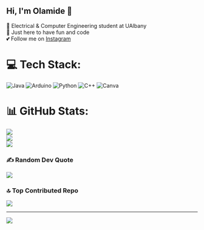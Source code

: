 ## Hi, I'm Olamide 👋

🤖 Electrical & Computer Engineering student at UAlbany<br/>
👾 Just here to have fun and code<br/>
💕 Follow me on [Instagram](https://www.instagram.com/ade_ilmo/)


# 💻 Tech Stack:
![Java](https://img.shields.io/badge/java-%23ED8B00.svg?style=for-the-badge&logo=openjdk&logoColor=white) ![Arduino](https://img.shields.io/badge/-Arduino-00979D?style=for-the-badge&logo=Arduino&logoColor=white) ![Python](https://img.shields.io/badge/python-3670A0?style=for-the-badge&logo=python&logoColor=ffdd54) ![C++](https://img.shields.io/badge/c++-%2300599C.svg?style=for-the-badge&logo=c%2B%2B&logoColor=white) ![Canva](https://img.shields.io/badge/Canva-%2300C4CC.svg?style=for-the-badge&logo=Canva&logoColor=white)
# 📊 GitHub Stats:
![](https://github-readme-stats.vercel.app/api?username=Adxlimx&theme=jolly&hide_border=false&include_all_commits=false&count_private=false)<br/>
![](https://nirzak-streak-stats.vercel.app/?user=Adxlimx&theme=jolly&hide_border=false)<br/>
![](https://github-readme-stats.vercel.app/api/top-langs/?username=Adxlimx&theme=jolly&hide_border=false&include_all_commits=false&count_private=false&layout=compact)

### ✍️ Random Dev Quote
![](https://quotes-github-readme.vercel.app/api?type=horizontal&theme=tokyonight)

### 🔝 Top Contributed Repo
![](https://github-contributor-stats.vercel.app/api?username=Adxlimx&limit=5&theme=synthwave&combine_all_yearly_contributions=true)

---
[![](https://visitcount.itsvg.in/api?id=Adxlimx&icon=0&color=10)](https://visitcount.itsvg.in)

<!-- Proudly created with GPRM ( https://gprm.itsvg.in ) -->

